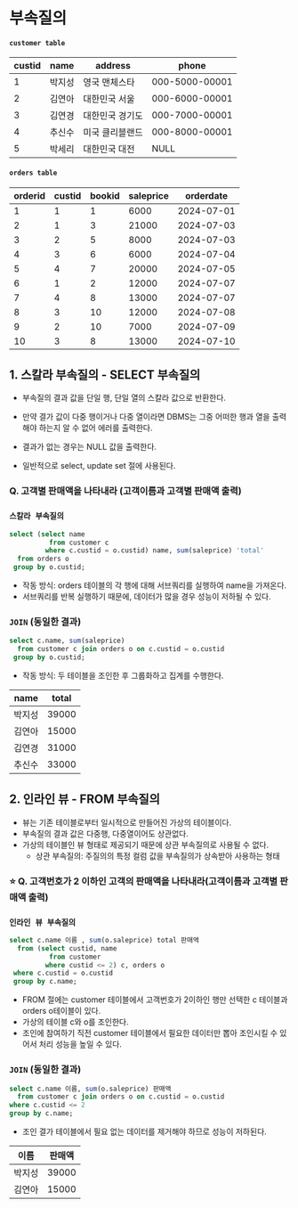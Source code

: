 # 부속질의

#### `customer table`
|custid|name|address|phone|
|-|-|-|-|
|1|박지성|영국 맨체스타|000-5000-00001|
|2|김연아|대한민국 서울|000-6000-00001|
|3|김연경|대한민국 경기도|000-7000-00001|
|4|추신수|미국 클리블랜드|000-8000-00001|
|5|박세리|대한민국 대전|NULL|

#### `orders table`
|orderid|custid|bookid|saleprice|orderdate|
|-|-|-|-|-|
|1|1|1|6000|2024-07-01|
|2|1|3|21000|2024-07-03|
|3|2|5|8000|2024-07-03|
|4|3|6|6000|2024-07-04|
|5|4|7|20000|2024-07-05|
|6|1|2|12000|2024-07-07|
|7|4|8|13000|2024-07-07|
|8|3|10|12000|2024-07-08|
|9|2|10|7000|2024-07-09|
|10|3|8|13000|2024-07-10|

## 1. 스칼라 부속질의 - SELECT 부속질의
- 부속질의 결과 값을 단일 행, 단일 열의 스칼라 값으로 반환한다.  
- 만약 결가 값이 다중 행이거나 다중 열이라면 DBMS는 그중 어떠한 행과 열을 출력해야 하는지 알 수 없어 에러를 출력한다. 
- 결과가 없는 경우는 NULL 값을 출력한다. 

- 일반적으로 select, update set 절에 사용된다.  
### Q. 고객별 판매액을 나타내라 (고객이름과 고객별 판매액 출력)
### `스칼라 부속질의`
```sql
select (select name
		  from customer c
		 where c.custid = o.custid) name, sum(saleprice) 'total'
  from orders o
 group by o.custid;
```
- 작동 방식: orders 테이블의 각 행에 대해 서브쿼리를 실행하여 name을 가져온다. 
- 서브쿼리를 반복 실행하기 때문에, 데이터가 많을 경우 성능이 저하될 수 있다. 

### `JOIN` (동일한 결과)
```sql
select c.name, sum(saleprice)
  from customer c join orders o on c.custid = o.custid
 group by o.custid;
```
- 작동 방식: 두 테이블을 조인한 후 그룹화하고 집계를 수행한다. 

|name|total|
|-|-|
|박지성|39000|
|김연아|15000|
|김연경|31000|
|추신수|33000|

## 2. 인라인 뷰 - FROM 부속질의
- 뷰는 기존 테이블로부터 일시적으로 만들어진 가상의 테이블이다.
- 부속질의 결과 값은 다중행, 다중열이어도 상관없다. 
- 가상의 테이블인 뷰 형태로 제공되기 때문에 상관 부속질의로 사용될 수 없다.
	- 상관 부속질의: 주질의의 특정 컬럼 값을 부속질의가 상속받아 사용하는 형태

### ⭐️ Q. 고객번호가 2 이하인 고객의 판매액을 나타내라(고객이름과 고객별 판매액 출력)
### `인라인 뷰 부속질의`
```sql
select c.name 이름 , sum(o.saleprice) total 판매액
  from (select custid, name 
		  from customer 
         where custid <= 2) c, orders o
 where c.custid = o.custid
 group by c.name;
```
- FROM 절에는 customer 테이블에서 고객번호가 2이하인 행만 선택한 c 테이블과 orders o테이블이 있다. 
- 가상의 테이블 c와 o를 조인한다.
- 조인에 참여하기 직전 customer 테이블에서 필요한 데이터만 뽑아 조인시킬 수 있어서 처리 성능을 높일 수 있다.
### `JOIN` (동일한 결과)
```sql
select c.name 이름, sum(o.saleprice) 판매액
  from customer c join orders o on c.custid = o.custid
where c.custid <= 2
group by c.name;
```
- 조인 결가 테이블에서 필요 없는 데이터를 제거해야 하므로 성능이 저하된다. 

|이름|판매액|
|-|-|
|박지성|39000|
|김연아|15000|

